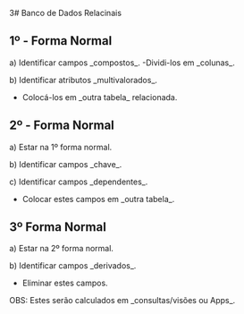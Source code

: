 
3# Banco de Dados Relacinais

## 1º - Forma Normal

a) Identificar campos \_compostos\_.
-Dividi-los em \_colunas\_.

b) Identificar atributos \_multivalorados\_.

- Colocá-los em \_outra tabela\_ relacionada.

## 2º - Forma Normal

a) Estar na 1º forma normal.

b) Identificar campos \_chave\_.

c) Identificar campos \_dependentes\_.
  
- Colocar estes campos em \_outra tabela\_.

## 3º Forma Normal

a) Estar na 2º forma normal.

b) Identificar campos \_derivados\_.

- Eliminar estes campos.

OBS: Estes serão calculados em \_consultas/visões ou Apps\_.
